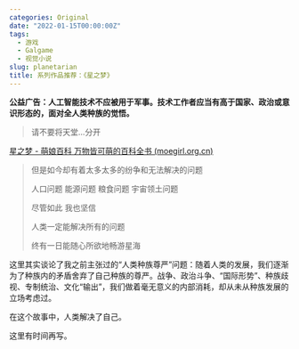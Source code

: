 ```yaml
---
categories: Original
date: "2022-01-15T00:00:00Z"
tags:
  - 游戏
  - Galgame
  - 视觉小说
slug: planetarian
title: 系列作品推荐：《星之梦》
---
```


**公益广告：人工智能技术不应被用于军事。技术工作者应当有高于国家、政治或意识形态的，面对全人类种族的觉悟。**

> 请不要将天堂…分开

[星之梦 - 萌娘百科 万物皆可萌的百科全书 (moegirl.org.cn)](https://moegirl.uk/zh-cn/%E6%98%9F%E4%B9%8B%E6%A2%A6)

> 但是如今却有着太多太多的纷争和无法解决的问题
>
> 人口问题 能源问题 粮食问题 宇宙领土问题
>
> 尽管如此 我也坚信
>
> 人类一定能解决所有的问题
>
> 终有一日能随心所欲地畅游星海

这里其实谈论了我之前主张过的“人类种族尊严”问题：随着人类的发展，我们逐渐为了种族内的矛盾舍弃了自己种族的尊严。战争、政治斗争、“国际形势”、种族歧视、专制统治、文化“输出”，我们做着毫无意义的内部消耗，却从未从种族发展的立场考虑过。

在这个故事中，人类解决了自己。

这里有时间再写。
